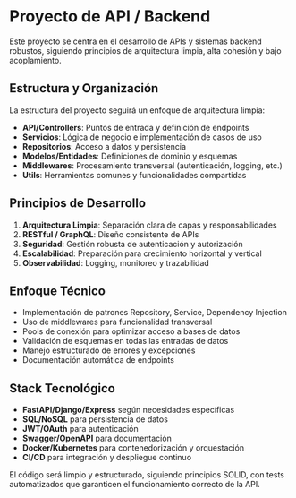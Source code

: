 # Proyecto de API / Backend

Este proyecto se centra en el desarrollo de APIs y sistemas backend robustos, siguiendo principios de arquitectura limpia, alta cohesión y bajo acoplamiento.

## Estructura y Organización

La estructura del proyecto seguirá un enfoque de arquitectura limpia:

- **API/Controllers**: Puntos de entrada y definición de endpoints
- **Servicios**: Lógica de negocio e implementación de casos de uso
- **Repositorios**: Acceso a datos y persistencia
- **Modelos/Entidades**: Definiciones de dominio y esquemas
- **Middlewares**: Procesamiento transversal (autenticación, logging, etc.)
- **Utils**: Herramientas comunes y funcionalidades compartidas

## Principios de Desarrollo

1. **Arquitectura Limpia**: Separación clara de capas y responsabilidades
2. **RESTful / GraphQL**: Diseño consistente de APIs
3. **Seguridad**: Gestión robusta de autenticación y autorización
4. **Escalabilidad**: Preparación para crecimiento horizontal y vertical
5. **Observabilidad**: Logging, monitoreo y trazabilidad

## Enfoque Técnico

- Implementación de patrones Repository, Service, Dependency Injection
- Uso de middlewares para funcionalidad transversal
- Pools de conexión para optimizar acceso a bases de datos
- Validación de esquemas en todas las entradas de datos
- Manejo estructurado de errores y excepciones
- Documentación automática de endpoints

## Stack Tecnológico

- **FastAPI/Django/Express** según necesidades específicas
- **SQL/NoSQL** para persistencia de datos
- **JWT/OAuth** para autenticación
- **Swagger/OpenAPI** para documentación
- **Docker/Kubernetes** para contenedorización y orquestación
- **CI/CD** para integración y despliegue continuo

El código será limpio y estructurado, siguiendo principios SOLID, con tests automatizados que garanticen el funcionamiento correcto de la API.